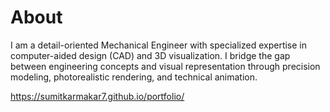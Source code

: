# About

I am a detail-oriented Mechanical Engineer with specialized expertise in computer-aided design (CAD) and 3D visualization. I bridge the gap between engineering concepts and visual representation through precision modeling, photorealistic rendering, and technical animation.

https://sumitkarmakar7.github.io/portfolio/
